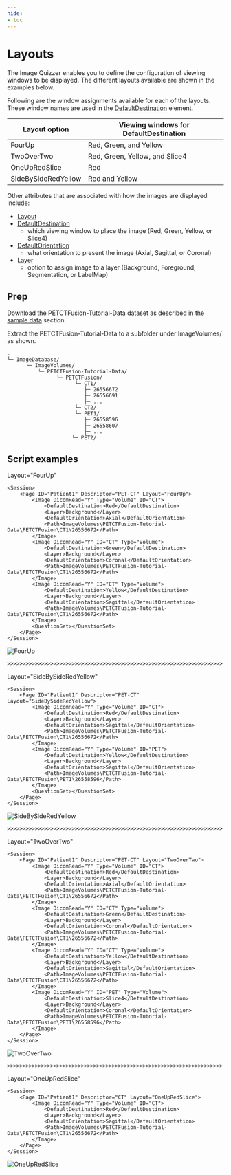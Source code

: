 ```yaml
---
hide:
- toc
---
```

<!-- let javascript handle toc on left sidebar -->
# Layouts

The Image Quizzer enables you to define the configuration of viewing windows to be
displayed. The different layouts available are shown in the examples below.

Following are the window assignments available for each of the layouts. These window names
are used in the [DefaultDestination](../elements_attributes/image/default_destination.md) element.

| Layout option | Viewing windows for DefaultDestination|
| ---|---|
| FourUp | Red, Green, and Yellow|
| TwoOverTwo | Red, Green, Yellow, and Slice4 |
| OneUpRedSlice | Red |
| SideBySideRedYellow | Red and Yellow |


Other attributes that are associated with how the images are displayed include:

- [Layout](../elements_attributes/page/layout.md)
- [DefaultDestination](../elements_attributes/image/default_destination.md)
    - which viewing window to place the image (Red, Green, Yellow, or Slice4)
- [DefaultOrientation](../elements_attributes/image/default_orientation.md)
    - what orientation to present the image (Axial, Sagittal, or Coronal)
- [Layer](../elements_attributes/image/layer.md)
    - option to assign image to a layer (Background, Foreground, Segmentation, or LabelMap)
	
	


## Prep

Download the PETCTFusion-Tutorial-Data dataset as described in the [sample data](sample_data.md#tutorial-data-links) section.

Extract the PETCTFusion-Tutorial-Data to a subfolder under ImageVolumes/ as shown.

```
.
└─ ImageDatabase/
      └─ ImageVolumes/
          └─ PETCTFusion-Tutorial-Data/
                └─ PETCTFusion/
                      └─ CT1/
                         ├─ 26556672
                         ├─ 26556691
				         ├─ ...
                      └─ CT2/
                      └─ PET1/
                         ├─ 26558596
                         ├─ 26558607
				         ├─ ...
                     └─ PET2/
```

## Script examples

Layout="FourUp"

```
<Session>
	<Page ID="Patient1" Descriptor="PET-CT" Layout="FourUp">
		<Image DicomRead="Y" Type="Volume" ID="CT">
			<DefaultDestination>Red</DefaultDestination>
			<Layer>Background</Layer>
			<DefaultOrientation>Axial</DefaultOrientation>
			<Path>ImageVolumes\PETCTFusion-Tutorial-Data\PETCTFusion\CT1\26556672</Path>
		</Image>
		<Image DicomRead="Y" ID="CT" Type="Volume">
			<DefaultDestination>Green</DefaultDestination>
			<Layer>Background</Layer>
			<DefaultOrientation>Coronal</DefaultOrientation>
			<Path>ImageVolumes\PETCTFusion-Tutorial-Data\PETCTFusion\CT1\26556672</Path>
		</Image>
		<Image DicomRead="Y" ID="CT" Type="Volume">
			<DefaultDestination>Yellow</DefaultDestination>
			<Layer>Background</Layer>
			<DefaultOrientation>Sagittal</DefaultOrientation>
			<Path>ImageVolumes\PETCTFusion-Tutorial-Data\PETCTFusion\CT1\26556672</Path>
		</Image>
		<QuestionSet></QuestionSet>
	</Page>
</Session>
```
![FourUp](assets/layout_fourup.png)

```
>>>>>>>>>>>>>>>>>>>>>>>>>>>>>>>>>>>>>>>>>>>>>>>>>>>>>>>>>>>>>>>>>>>>>>
```

Layout="SideBySideRedYellow"
```
<Session>
	<Page ID="Patient1" Descriptor="PET-CT" Layout="SideBySideRedYellow">
		<Image DicomRead="Y" Type="Volume" ID="CT">
			<DefaultDestination>Red</DefaultDestination>
			<Layer>Background</Layer>
			<DefaultOrientation>Sagittal</DefaultOrientation>
			<Path>ImageVolumes\PETCTFusion-Tutorial-Data\PETCTFusion\CT1\26556672</Path>
		</Image>
		<Image DicomRead="Y" Type="Volume" ID="PET">
			<DefaultDestination>Yellow</DefaultDestination>
			<Layer>Background</Layer>
			<DefaultOrientation>Sagittal</DefaultOrientation>
			<Path>ImageVolumes\PETCTFusion-Tutorial-Data\PETCTFusion\PET1\26558596</Path>
		</Image>
		<QuestionSet></QuestionSet>
	</Page>
</Session>
```

![SideBySideRedYellow](assets/layout_sidebysideredyellow.png)



```
>>>>>>>>>>>>>>>>>>>>>>>>>>>>>>>>>>>>>>>>>>>>>>>>>>>>>>>>>>>>>>>>>>>>>>
```

Layout="TwoOverTwo"
```
<Session>
	<Page ID="Patient1" Descriptor="PET-CT" Layout="TwoOverTwo">
		<Image DicomRead="Y" Type="Volume" ID="CT">
			<DefaultDestination>Red</DefaultDestination>
			<Layer>Background</Layer>
			<DefaultOrientation>Axial</DefaultOrientation>
			<Path>ImageVolumes\PETCTFusion-Tutorial-Data\PETCTFusion\CT1\26556672</Path>
		</Image>
		<Image DicomRead="Y" ID="CT" Type="Volume">
			<DefaultDestination>Green</DefaultDestination>
			<Layer>Background</Layer>
			<DefaultOrientation>Coronal</DefaultOrientation>
			<Path>ImageVolumes\PETCTFusion-Tutorial-Data\PETCTFusion\CT1\26556672</Path>
		</Image>
		<Image DicomRead="Y" ID="CT" Type="Volume">
			<DefaultDestination>Yellow</DefaultDestination>
			<Layer>Background</Layer>
			<DefaultOrientation>Sagittal</DefaultOrientation>
			<Path>ImageVolumes\PETCTFusion-Tutorial-Data\PETCTFusion\CT1\26556672</Path>
		</Image>
		<Image DicomRead="Y" ID="PET" Type="Volume">
			<DefaultDestination>Slice4</DefaultDestination>
			<Layer>Background</Layer>
			<DefaultOrientation>Coronal</DefaultOrientation>
			<Path>ImageVolumes\PETCTFusion-Tutorial-Data\PETCTFusion\PET1\26558596</Path>
		</Image>
	</Page>
</Session>
```

![TwoOverTwo](assets/layout_twoovertwo.png)

```
>>>>>>>>>>>>>>>>>>>>>>>>>>>>>>>>>>>>>>>>>>>>>>>>>>>>>>>>>>>>>>>>>>>>>>
```

Layout="OneUpRedSlice"
```
<Session>
	<Page ID="Patient1" Descriptor="CT" Layout="OneUpRedSlice">
		<Image DicomRead="Y" Type="Volume" ID="CT">
			<DefaultDestination>Red</DefaultDestination>
			<Layer>Background</Layer>
			<DefaultOrientation>Sagittal</DefaultOrientation>
			<Path>ImageVolumes\PETCTFusion-Tutorial-Data\PETCTFusion\CT1\26556672</Path>
		</Image>
	</Page>
</Session>
```

![OneUpRedSlice](assets/layout_oneupredslice.png)

